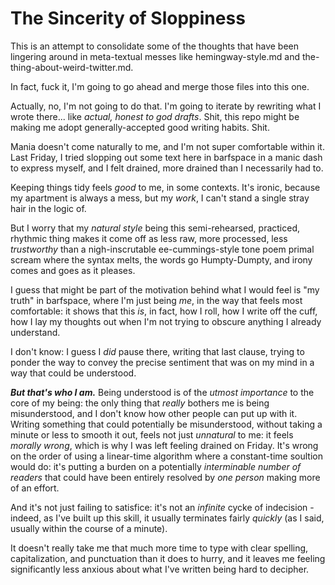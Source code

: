 # The Sincerity of Sloppiness

This is an attempt to consolidate some of the thoughts that have been lingering around in meta-textual messes like hemingway-style.md and the-thing-about-weird-twitter.md.

In fact, fuck it, I'm going to go ahead and merge those files into this one.

Actually, no, I'm not going to do that. I'm going to iterate by rewriting what I wrote there... like *actual, honest to god drafts*. Shit, this repo might be making me adopt generally-accepted good writing habits. Shit.

Mania doesn't come naturally to me, and I'm not super comfortable within it. Last Friday, I tried slopping out some text here in barfspace in a manic dash to express myself, and I felt drained, more drained than I necessarily had to.

Keeping things tidy feels *good* to me, in some contexts. It's ironic, because my apartment is always a mess, but my *work*, I can't stand a single stray hair in the logic of.

But I worry that my *natural style* being this semi-rehearsed, practiced, rhythmic thing makes it come off as less raw, more processed, less *trustworthy* than a nigh-inscrutable ee-cummings-style tone poem primal scream where the syntax melts, the words go Humpty-Dumpty, and irony comes and goes as it pleases.

I guess that might be part of the motivation behind what I would feel is "my truth" in barfspace, where I'm just being *me*, in the way that feels most comfortable: it shows that this *is*, in fact, how I roll, how I write off the cuff, how I lay my thoughts out when I'm not trying to obscure anything I already understand.

I don't know: I guess I *did* pause there, writing that last clause, trying to ponder the way to convey the precise sentiment that was on my mind in a way that could be understood.

***But that's who I am.*** Being understood is of the *utmost importance* to the core of my being: the only thing that *really* bothers me is being misunderstood, and I don't know how other people can put up with it. Writing something that could potentially be misunderstood, without taking a minute or less to smooth it out, feels not just *unnatural* to me: it feels *morally wrong*, which is why I was left feeling drained on Friday. It's wrong on the order of using a linear-time algorithm where a constant-time soultion would do: it's putting a burden on a potentially *interminable number of readers* that could have been entirely resolved by *one person* making more of an effort.

And it's not just failing to satisfice: it's not an *infinite* cycke of indecision - indeed, as I've built up this skill, it usually terminates fairly *quickly* (as I said, usually within the course of a minute).

It doesn't really take me that much more time to type with clear spelling, capitalization, and punctuation than it does to hurry, and it leaves me feeling significantly less anxious about what I've written being hard to decipher.
